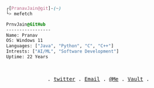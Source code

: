 

```css
┌[PranavJain@git]-(~)
└> mefetch
```

<!--<div style="display:block;text-align:left"><img align="left" src="https://media.tenor.com/ZtuVwa_2f1oAAAAC/kobayashi-san-chi-no-maid-dragon-anime.gif" border="1" style="width:240px;height:170px">--> 
  
  ```css
  PrnvJain@GitHub
  -----------------
  Name: Pranav
  OS: Windows 11
  Languages: ["Java", "Python", "C", "C++"]
  Intrests: ["AI/ML", "Software Development"]  
  Uptime: 22 Years
  
  ```
</div>



<br />
<p align="center">
  <samp>
    . <a href="https://twitter.com/CalmFUK" target="_blank">twitter</a> .
    <a href="mailto:p4pranavjain75@gmail.com" target="_blank">Email</a> .
    <a href="https://pranavjain.vercel.app/" target="_blank">@Me</a> .
    <a href="https://prnvjain.vercel.app/" target="_blank">Vault</a> .
  </samp>
</p>

